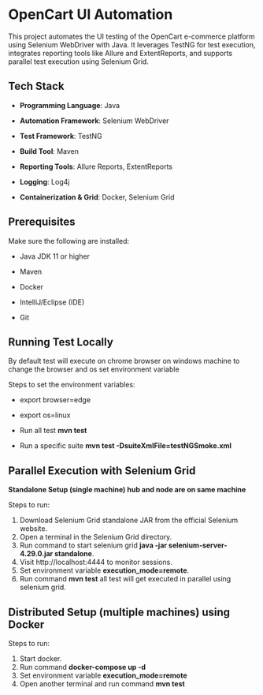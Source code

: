 # **OpenCart UI Automation**

This project automates the UI testing of the OpenCart e-commerce platform using Selenium WebDriver with Java. It leverages TestNG for test execution, integrates reporting tools like Allure and ExtentReports, and supports parallel test execution using Selenium Grid.

## **Tech Stack**

* **Programming Language**: Java

* **Automation Framework**: Selenium WebDriver

* **Test Framework**: TestNG

* **Build Tool**: Maven

* **Reporting Tools**: Allure Reports, ExtentReports

* **Logging**: Log4j

* **Containerization & Grid**: Docker, Selenium Grid

## **Prerequisites**

Make sure the following are installed:

* Java JDK 11 or higher

* Maven

* Docker

* IntelliJ/Eclipse (IDE)

* Git


## **Running Test Locally**

By default test will execute on chrome browser on windows machine to change the browser and os set environment variable

Steps to set the environment variables:
* export browser=edge
* export os=linux

* Run all test  **mvn test**
* Run a specific suite **mvn test -DsuiteXmlFile=testNGSmoke.xml**

## **Parallel Execution with Selenium Grid**

**Standalone Setup (single machine) hub and node are on same machine**

Steps to run:

1. Download Selenium Grid standalone JAR from the official Selenium website.
2. Open a terminal in the Selenium Grid directory.
3. Run command to start selenium grid **java -jar selenium-server-4.29.0.jar standalone**.
4. Visit http://localhost:4444 to monitor sessions.
5. Set environment variable **execution_mode=remote**.
6. Run command **mvn test** all test will get executed in parallel using selenium grid.

## **Distributed Setup (multiple machines) using Docker**
Steps to run:
1. Start docker.
2. Run command **docker-compose up -d**
3. Set environment variable **execution_mode=remote**
3. Open another terminal and run command **mvn test**



